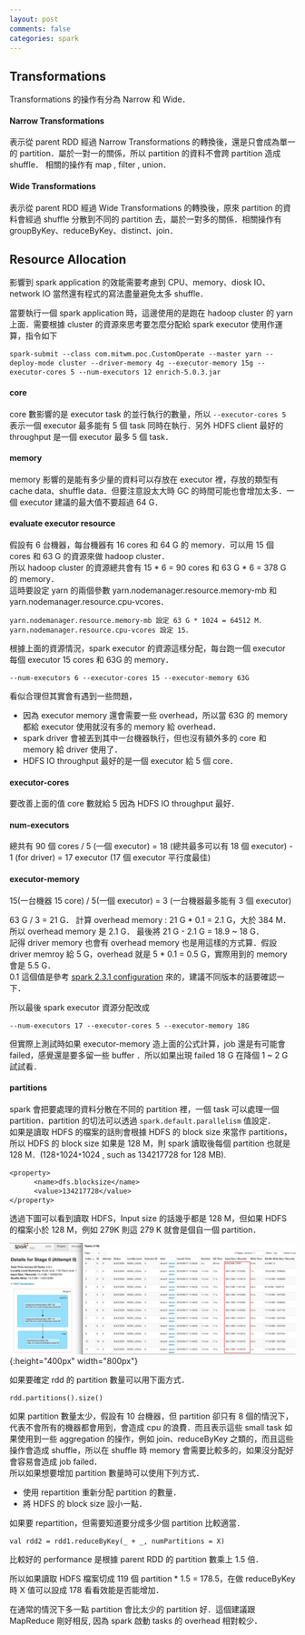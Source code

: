 ```yaml
---
layout: post
comments: false
categories: spark
---
```


## Transformations
Transformations 的操作有分為 Narrow 和 Wide．

#### Narrow Transformations 
表示從 parent RDD 經過 Narrow Transformations 的轉換後，還是只會成為單一的 partition．屬於一對一的關係，所以 partition 的資料不會跨 partition 造成 shuffle．
相關的操作有 map , filter , union．

#### Wide Transformations 
表示從 parent RDD 經過 Wide Transformations 的轉換後，原來 partition 的資料會經過 shuffle 分散到不同的 partition 去，屬於一對多的關係．相關操作有 groupByKey、reduceByKey、distinct、join．


## Resource Allocation

影響到 spark application 的效能需要考慮到 CPU、memory、diosk IO、network IO 當然還有程式的寫法盡量避免太多 shuffle．

當要執行一個 spark application 時，這邊使用的是跑在 hadoop cluster 的 yarn 上面．需要根據 cluster 的資源來思考要怎麼分配給 spark executor 使用作運算，指令如下

```
spark-submit --class com.mitwm.poc.CustomOperate --master yarn --deploy-mode cluster --driver-memory 4g --executor-memory 15g --executor-cores 5 --num-executors 12 enrich-5.0.3.jar 
```

#### core

core 數影響的是 executor task 的並行執行的數量，所以 ` --executor-cores 5 ` 表示一個 executor 最多能有 5 個 task 同時在執行．另外 HDFS client 最好的 throughput 是一個 executor 最多 5 個 task．

#### memory

memory 影響的是能有多少量的資料可以存放在 executor 裡，存放的類型有 cache data、shuffle data．但要注意設太大時 GC 的時間可能也會增加太多．一個 executor 建議的最大值不要超過 64 G．

#### evaluate executor resource

假設有 6 台機器，每台機器有 16 cores 和 64 G 的 memory．可以用 15 個 cores 和 63 G 的資源來做 hadoop cluster．  
所以 hadoop cluster 的資源總共會有 15 * 6 = 90 cores 和 63 G * 6 = 378 G 的 memory．  
這時要設定 yarn 的兩個參數  yarn.nodemanager.resource.memory-mb 和  yarn.nodemanager.resource.cpu-vcores．

```
yarn.nodemanager.resource.memory-mb 設定 63 G * 1024 = 64512 M．
yarn.nodemanager.resource.cpu-vcores 設定 15．
```

根據上面的資源情況，spark executor 的資源這樣分配，每台跑一個 executor 每個 executor 15 cores 和 63G 的 memory．

```
--num-executors 6 --executor-cores 15 --executor-memory 63G
```

看似合理但其實會有遇到一些問題，
* 因為 executor memory 還會需要一些 overhead，所以當 63G 的 memory 都給 executor 使用就沒有多的 memory 給 overhead．
* spark driver 會被丟到其中一台機器執行，但也沒有額外多的 core 和 memory 給 driver 使用了．
* HDFS IO throughput 最好的是一個 executor 給 5 個 core．

#### executor-cores
要改善上面的值 core 數就給 5 因為 HDFS IO throughput 最好．

#### num-executors
總共有 90 個 cores / 5 (一個 executor) = 18 (總共最多可以有 18 個 executor) - 1 (for driver) = 17 executor (17 個 executor 平行度最佳)

#### executor-memory
15(一台機器 15 core) / 5(一個 executor) = 3 (一台機器最多能有 3 個 executor)

63 G / 3 = 21 G．
計算 overhead memory : 21 G * 0.1 = 2.1 G，大於 384 M．所以 overhead memory 是 2.1 G．
最後將 21 G - 2.1 G = 18.9 ~ 18 G．  
記得 driver memory 也會有 overhead memory 也是用這樣的方式算．假設 driver memroy 給 5 G，overhead 就是 5 * 0.1 = 0.5 G，實際用到的 memory 會是 5.5 G．  
0.1 這個值是參考 [spark 2.3.1 configuration](https://spark.apache.org/docs/2.3.1/configuration.html#viewing-spark-properties) 來的，建議不同版本的話要確認一下．

所以最後 spark executor 資源分配改成

```
--num-executors 17 --executor-cores 5 --executor-memory 18G
```

但實際上測試時如果 executor-memory 造上面的公式計算，job 還是有可能會 failed，感覺還是要多留一些 buffer ．所以如果出現 failed 18 G 在降個 1 ~ 2 G 試試看．

#### partitions
spark 會把要處理的資料分散在不同的 partition 裡，一個 task 可以處理一個 partition．partition 的切法可以透過 `spark.default.parallelism` 值設定．  
如果是讀取 HDFS 的檔案的話則會根據 HDFS 的 block size 來當作 partitions，所以 HDFS 的 block size 如果是 128 M，則 spark 讀取後每個 partition 也就是 128 M．(128`*`1024`*`1024 , such as 134217728 for 128 MB).
```
<property>
      <name>dfs.blocksize</name>
      <value>134217728</value>
</property>
```
透過下圖可以看到讀取 HDFS，Input size 的話幾乎都是 128 M，但如果 HDFS 的檔案小於 128 M，例如 279K 則這 279 K 就會是個自一個 partition．

![sparkPerformance_1.jpg](/static/img/spark/sparkPerformance/sparkPerformance_1.jpg){:height="400px" width="800px"}

如果要確定 rdd 的 partition 數量可以用下面方式．
```
rdd.partitions().size()
```

如果 partition 數量太少，假設有 10 台機器，但 partition 卻只有 8 個的情況下，代表不會所有的機器都會用到，會造成 cpu 的浪費．而且表示這些 small task 如果使用到一些 aggregation 的操作，例如 join、reduceByKey 之類的，而且這些操作會造成 shuffle，所以在 shuffle 時 memory 會需要比較多的，如果沒分配好會容易會造成 job failed．  
所以如果想要增加 partition 數量時可以使用下列方式．
* 使用 repartition 重新分配 partition 的數量．
* 將 HDFS 的 block size 設小一點．

如果要 repartition，但需要知道要分成多少個 partition 比較適當．

```
val rdd2 = rdd1.reduceByKey(_ + _, numPartitions = X)
```

比較好的 performance 是根據 parent RDD 的 partition 數乘上 1.5 倍．

所以如果讀取 HDFS 檔案切成 119 個 partition * 1.5 = 178.5，在做 reduceByKey 時 X 值可以設成 178 看看效能是否能增加．

在通常的情況下多一點 partition 會比太少的 partition 好．這個建議跟 MapReduce 剛好相反, 因為 spark 啟動 tasks 的 overhead 相對較少．










